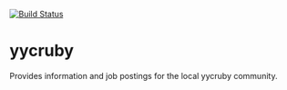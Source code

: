 [![Build Status](https://travis-ci.org/martinechtner/yycruby.svg)](https://travis-ci.org/martinechtner/yycruby)

# yycruby

Provides information and job postings for the local yycruby community.
